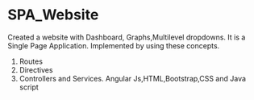 # SPA_Website
Created a  website with Dashboard, Graphs,Multilevel dropdowns.
It is a Single Page Application.
Implemented by using these concepts.
1) Routes 
2) Directives
3) Controllers and Services.
Angular Js,HTML,Bootstrap,CSS and Java script
